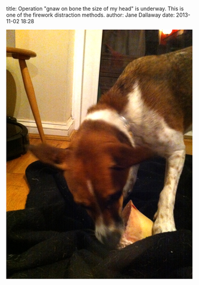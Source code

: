 
title: Operation "gnaw on bone the size of my head" is underway. This is one of the firework distraction methods.
author: Jane Dallaway
date: 2013-11-02 18:28

<div><a href="/media/Utp_photo.JPG"><img src="/media/Utp_thumb_photo.JPG" width="500" height="669"/></a></div>



 
      